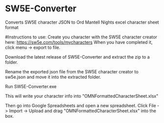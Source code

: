 # SW5E-Converter
Converts SW5E character JSON to Ord Mantell Nights excel character sheet format


#Instructions to use:
Create you character with the SW5E character creator here: https://sw5e.com/tools/mycharacters
When you have completed it, click menu -> export to file.

Download the latest release of SW5E-Converter and extract the zip to a folder.

Rename the exported json file from the SW5E character creator to sw5e.json and move it into the extracted folder.

Run SW5E-Converter.exe

This will write your character info into "OMNFormattedCharacterSheet.xlsx"

Then go into Google Spreadsheets and open a new spreadsheet. Click File -> Import -> Upload and drag "OMNFormattedCharacterSheet.xlsx" into the box.
